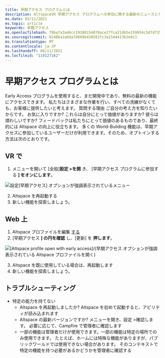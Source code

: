 ```yaml
---
title: 早期アクセス プログラムとは
description: AltspaceVR 早期アクセス プログラムへの参加に関する最新のニュースと手順を最新の情報にしてください。
ms.date: 03/11/2021
ms.topic: article
keywords: 早期アクセス
ms.openlocfilehash: f9ba7a3a46cc19188154078ace27fca21db5e159954c5d7d7356f666048d6ec9
ms.sourcegitcommit: b248ba2a6da7d669b430581fc3a1544413b2e9c1
ms.translationtype: MT
ms.contentlocale: ja-JP
ms.lasthandoff: 08/11/2021
ms.locfileid: "119127162"
---
```

# <a name="what-is-the-early-access-program"></a>早期アクセス プログラムとは

Early Access プログラムを使用すると、まだ開発中であり、無料の最新の機能にアクセスできます。 私たちはさまざまな作業を行い、すべての洗練がなくても、お客様に提供したいと考えます。 質問する理由 ご自分の考え方を知りたいからです。 お気に入りですか? これらは自分にとって価値がありますか? 彼らは煩わしいですか? フィードバックは私たちにとって価値のあるものであり、最終的には Altspace の向上に役立ちます。 多くの World-Building 機能は、早期アクセスに参加しているユーザーだけが利用できます。そのため、オプトインする方法は次のとおりです。

## <a name="in-vr"></a>VR で

1. メニューを開いて [全般]**設定 >を開** き、 [早期アクセス プログラムに参加する **] をオンにします**。

![設定[早期アクセス] オプションが強調表示されているメニュー](images/early-access-img-01.png)

2. Altspace を再起動する
3. 新しい機能を探索しましょう。

## <a name="on-the-web"></a>Web 上

1. Altspace プロファイルを編集 [する](https://account.altvr.com/users/sign_in)
2. [早期アクセス **] の円を確認** し、[更新] を **押します**。

![[Altspace profile open with early access]/(早期アクセス オプションが強調表示されている Altspace プロファイルを開く)](images/early-access-img-02.png)

3. Altspace を既に使用している場合は、再起動します
4. 新しい機能を探索しましょう。

## <a name="troubleshooting"></a>トラブルシューティング

* 特定の能力を持てない
    * Altspace を再起動しましたか? Altspace を初めて起動すると、アビリティが読み込まれます
    * Altspace の最新バージョンですか? メニューを開き、設定 >確認します。 必要に応じて、Campfire で管理者に確認します
    * 一部の機能は管理者だけが使用できます。一部の機能は特定の場所でのみ使用できます。 たとえば、ホームには特殊な機能がありますが、パブリックワールドでは使用できない場合があります。 そのコンテキストで特定の機能を持つ必要があるかどうかを管理者に確認する